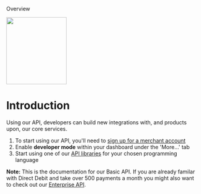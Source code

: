 <!-- NAV SECTION HEADER -->
<h0>Overview</h0>
<!-- NAV SECTION HEADER -->

<img src="https://gc-misc.s3.amazonaws.com/images/api-docs-illo@2x.png" width="159" height="177">

# Introduction

<p class="intro">Using our API, developers can build new integrations with, and products upon, our core services.</p>

1. To start using our API, you'll need to [sign up for a merchant account](https://gocardless.com/merchants/new)
2. Enable **developer mode** within your dashboard under the 'More...' tab
3. Start using one of our [API libraries](/#api-libraries) for your chosen programming language

<p class="well-notice u-margin-Vl">
<strong>Note:</strong> This is the documentation for our Basic API. If you are
already familar with Direct Debit and take over 500 payments a month you might
also want to check out our
<a href="https://developer.gocardless.com/pro">Enterprise API</a>.
</p>
